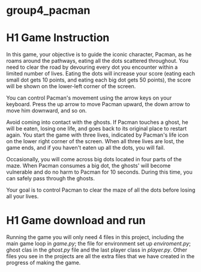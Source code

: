 # group4_pacman
# H1 Game Instruction
In this game, your objective is to guide the iconic character, Pacman, as he roams around the pathways, eating all the dots scattered throughout. You need to clear the road by devouring every dot you encounter within a limited number of lives. Eating the dots will increase your score (eating each small dot gets 10 points, and eating each big dot gets 50 points), the score will be shown on the lower-left corner of the screen. 

You can control Pacman's movement using the arrow keys on your keyboard. Press the up arrow to move Pacman upward, the down arrow to move him downward, and so on. 

Avoid coming into contact with the ghosts. If Pacman touches a ghost, he will be eaten, losing one life, and goes back to its original place to restart again. You start the game with three lives, indicated by Pacman's life icon on the lower right corner of the screen. When all three lives are lost, the game ends, and if you haven't eaten up all the dots, you will fail.

Occasionally, you will come across big dots located in four parts of the maze. When Pacman consumes a big dot, the ghosts' will become vulnerable and do no harm to Pacman for 10 seconds. During this time, you can safely pass through the ghosts.

Your goal is to control Pacman to clear the maze of all the dots before losing all your lives.

# H1 Game download and run
Running the game you will only need 4 files in this project, including the main game loop in *game.py*; the file for environment set up *enviroment.py*; ghost clas in the *ghost.py* file and the last player class in *player.py*. Other files you see in the projects are all the extra files that we have created in the progress of making the game.
